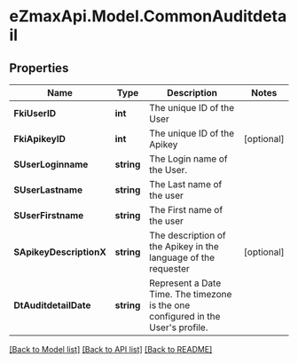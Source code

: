 
# eZmaxApi.Model.CommonAuditdetail

## Properties

Name | Type | Description | Notes
------------ | ------------- | ------------- | -------------
**FkiUserID** | **int** | The unique ID of the User | 
**FkiApikeyID** | **int** | The unique ID of the Apikey | [optional] 
**SUserLoginname** | **string** | The Login name of the User. | 
**SUserLastname** | **string** | The Last name of the user | 
**SUserFirstname** | **string** | The First name of the user | 
**SApikeyDescriptionX** | **string** | The description of the Apikey in the language of the requester | [optional] 
**DtAuditdetailDate** | **string** | Represent a Date Time. The timezone is the one configured in the User&#39;s profile. | 

[[Back to Model list]](../README.md#documentation-for-models)
[[Back to API list]](../README.md#documentation-for-api-endpoints)
[[Back to README]](../README.md)

